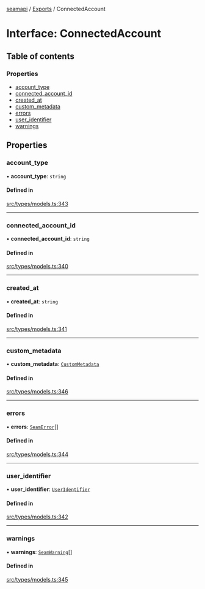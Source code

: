 [seamapi](../README.md) / [Exports](../modules.md) / ConnectedAccount

# Interface: ConnectedAccount

## Table of contents

### Properties

- [account\_type](ConnectedAccount.md#account_type)
- [connected\_account\_id](ConnectedAccount.md#connected_account_id)
- [created\_at](ConnectedAccount.md#created_at)
- [custom\_metadata](ConnectedAccount.md#custom_metadata)
- [errors](ConnectedAccount.md#errors)
- [user\_identifier](ConnectedAccount.md#user_identifier)
- [warnings](ConnectedAccount.md#warnings)

## Properties

### account\_type

• **account\_type**: `string`

#### Defined in

[src/types/models.ts:343](https://github.com/seamapi/javascript/blob/main/src/types/models.ts#L343)

___

### connected\_account\_id

• **connected\_account\_id**: `string`

#### Defined in

[src/types/models.ts:340](https://github.com/seamapi/javascript/blob/main/src/types/models.ts#L340)

___

### created\_at

• **created\_at**: `string`

#### Defined in

[src/types/models.ts:341](https://github.com/seamapi/javascript/blob/main/src/types/models.ts#L341)

___

### custom\_metadata

• **custom\_metadata**: [`CustomMetadata`](../modules.md#custommetadata)

#### Defined in

[src/types/models.ts:346](https://github.com/seamapi/javascript/blob/main/src/types/models.ts#L346)

___

### errors

• **errors**: [`SeamError`](SeamError.md)[]

#### Defined in

[src/types/models.ts:344](https://github.com/seamapi/javascript/blob/main/src/types/models.ts#L344)

___

### user\_identifier

• **user\_identifier**: [`UserIdentifier`](UserIdentifier.md)

#### Defined in

[src/types/models.ts:342](https://github.com/seamapi/javascript/blob/main/src/types/models.ts#L342)

___

### warnings

• **warnings**: [`SeamWarning`](SeamWarning.md)[]

#### Defined in

[src/types/models.ts:345](https://github.com/seamapi/javascript/blob/main/src/types/models.ts#L345)
